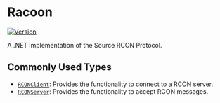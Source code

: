 # Racoon

[![Version](https://img.shields.io/nuget/vpre/Racoon)](https://www.nuget.org/packages/Racoon)

A .NET implementation of the Source RCON Protocol.

## Commonly Used Types
- [`RCONClient`](https://github.com/cryptoc1/raccon/tree/main/src/Racoon/RCONClient.cs): Provides the functionality to connect to a RCON server.
- [`RCONServer`](https://github.com/cryptoc1/raccon/tree/main/src/Racoon/RCONServer.cs): Provides the functionality to accept RCON messages.